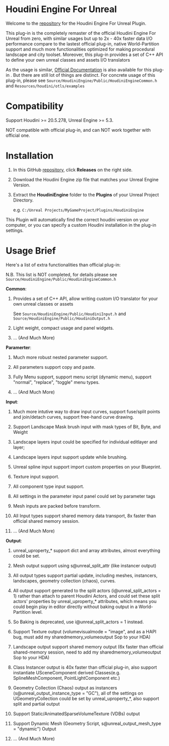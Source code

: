 # Houdini Engine For Unreal

Welcome to the [repository](https://github.com/AdrianPanGithub/HoudiniEngineForUnreal) for the Houdini Engine For Unreal Plugin. 

This plug-in is the completely remaster of the official Houdini Engine For Unreal from zero, with similar usages but up to 2x - 40x faster data I/O performance compare to the lastest official plug-in, native World-Partition support and much more functionalities optimized for making procedural landscape and city toolset. Moreover, this plug-in provides a set of C++ API to define your own unreal classes and assets I/O translators

As the usage is similar, [Official Documentation](https://www.sidefx.com/docs/houdini/unreal/) is also available for this plug-in . But there are still lot of things are distinct. For concrete usage of this plug-in, please see `Source/HoudiniEngine/Public/HoudiniEngineCommon.h` and `Resources/houdini/otls/examples`


# Compatibility

Support Houdini >= 20.5.278, Unreal Engine >= 5.3.

NOT compatible with official plug-in, and can NOT work together with official one.

# Installation
01. In this GitHub [repository](https://github.com/AdrianPanGithub/HoudiniEngineForUnreal), click **Releases** on the right side. 
02. Download the Houdini Engine zip file that matches your Unreal Engine Version.  
03. Extract the **HoudiniEngine** folder to the **Plugins** of your Unreal Project Directory.

    e.g. `C:/Unreal Projects/MyGameProject/Plugins/HoudiniEngine`

This Plugin will automatically find the correct houdini version on your computer, or you can specify a custom Houdini installation in the plug-in settings.

# Usage Brief

Here's a list of extra functionalities than official plug-in:

N.B. This list is NOT completed, for details please see `Source/HoudiniEngine/Public/HoudiniEngineCommon.h`

**Common**:
01. Provides a set of C++ API, allow writing custom I/O translator for your own unreal classes or assets

    See `Source/HoudiniEngine/Public/HoudiniInput.h` and `Source/HoudiniEngine/Public/HoudiniOutput.h`
02. Light weight, compact usage and panel widgets.

03. ... (And Much More)

**Paramerter**:
01. Much more robust nested parameter support.
02. All parameters support copy and paste.
03. Fully Menu support, support menu script (dynamic menu), support "normal", "replace", "toggle" menu types.

04. ... (And Much More)

**Input**:
01. Much more intutive way to draw input curves, support fuse/split points and join/detach curves, support free-hand curve drawing.
02. Support Landscape Mask brush input with mask types of Bit, Byte, and Weight
03. Landscape layers input could be specified for individual editlayer and layer;
04. Landscape layers input support update while brushing.
05. Unreal spline input support import custom properties on your Blueprint.
06. Texture input support.
07. All component type input support.
08. All settings in the parameter input panel could set by parameter tags
09. Mesh inputs are packed before transform.
10. All Input types support shared memory data transport, 8x faster than official shared memory session.

11. ... (And Much More)

**Output**:
01. unreal_uproperty_* support dict and array attributes, almost everything could be set.
02. Mesh output support using s@unreal_split_attr (like instancer output)
02. All output types support partial update, including meshes, instancers, landscapes, geometry collection (chaos), curves.
03. All output support generated to the split actors (i@unreal_split_actors = 1) rather than attach to parent Houdini Actors, and could set these split actors' properties by unreal_uproperty_* attributes, which means you could begin play in editor directly without baking output in a World-Partition level.
04. So Baking is deprecated, use i@unreal_split_actors = 1 instead.
06. Support Texture output (volumevisualmode = "image", and as a HAPI bug, must add my sharedmemory_volumeoutput Sop to your HDA)
07. Landscape output support shared memory output (6x faster than official shared-memory session, need to add my sharedmemory_volumeoutput Sop to your HDA)
08. Class Instancer output is 40x faster than official plug-in, also support instantiate USceneComponent derived Classes(e.g. SplineMeshComponent, PointLightComponent etc.)
09. Geometry Collection (Chaos) output as instancers (s@unreal_output_instance_type = "GC"), all of the settings on UGeometryCollection could be set by unreal_uproperty_*, also support split and partial output
10. Support Static/AnimatedSparseVolumeTexture (VDBs) output
11. Support Dynamic Mesh (Geometry Script, s@unreal_output_mesh_type = "dynamic") Output

12. ... (And Much More)